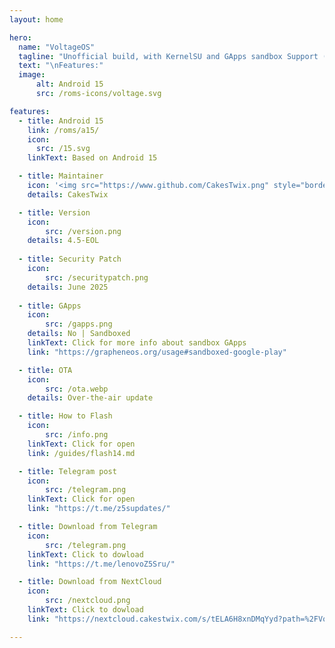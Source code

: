 ```yaml
---
layout: home

hero:
  name: "VoltageOS"
  tagline: "Unofficial build, with KernelSU and GApps sandbox Support (Broken...)"
  text: "\nFeatures:"
  image: 
      alt: Android 15
      src: /roms-icons/voltage.svg

features:
  - title: Android 15
    link: /roms/a15/
    icon: 
      src: /15.svg
    linkText: Based on Android 15

  - title: Maintainer
    icon: '<img src="https://www.github.com/CakesTwix.png" style="border-radius: 10%;"/>'
    details: CakesTwix

  - title: Version
    icon: 
        src: /version.png
    details: 4.5-EOL
  
  - title: Security Patch
    icon: 
        src: /securitypatch.png
    details: June 2025
  
  - title: GApps
    icon: 
        src: /gapps.png
    details: No | Sandboxed
    linkText: Click for more info about sandbox GApps
    link: "https://grapheneos.org/usage#sandboxed-google-play"

  - title: OTA
    icon: 
        src: /ota.webp
    details: Over-the-air update

  - title: How to Flash
    icon: 
        src: /info.png
    linkText: Click for open
    link: /guides/flash14.md

  - title: Telegram post
    icon: 
        src: /telegram.png
    linkText: Click for open
    link: "https://t.me/z5supdates/"

  - title: Download from Telegram
    icon: 
        src: /telegram.png
    linkText: Click to dowload
    link: "https://t.me/lenovoZ5Sru/"

  - title: Download from NextCloud
    icon: 
        src: /nextcloud.png
    linkText: Click to dowload
    link: "https://nextcloud.cakestwix.com/s/tELA6H8xnDMqYyd?path=%2FVoltageOS"

---
```




